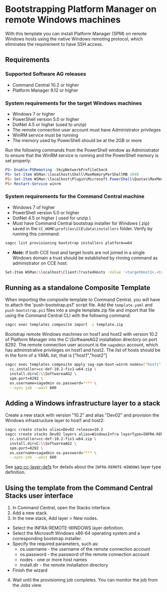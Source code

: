 <!-- Copyright 2013 - 2018 Software AG, Darmstadt, Germany and/or its licensors

   SPDX-License-Identifier: Apache-2.0

    Licensed under the Apache License, Version 2.0 (the "License");
    you may not use this file except in compliance with the License.
    You may obtain a copy of the License at

        http://www.apache.org/licenses/LICENSE-2.0

    Unless required by applicable law or agreed to in writing, software
    distributed under the License is distributed on an "AS IS" BASIS,
     WITHOUT WARRANTIES OR CONDITIONS OF ANY KIND, either express or implied.
     See the License for the specific language governing permissions and

     limitations under the License.                                                  

-->
# Bootstrapping Platform Manager on remote Windows machines

With this template you can install Platform Manager (SPM) on remote
Windows hosts using the native Windows remoting protocol, which eliminates the
requirement to have SSH access.

## Requirements

### Supported Software AG releases

* Command Central 10.2 or higher
* Platform Manager 9.12 or higher

### System requirements for the target Windows machines

* Windows 7 or higher
* PowerShell version 5.0 or higher
* DotNet 4.5 or higher (used to unzip)
* The remote connection user account must have Administrator privileges
* WinRM service must be running
* The memory used by PowerShell should be at the 2GB or more

Run the following commands from the PowerShell window as Administrator to ensure that the WinRM service is running and the PowerShell memory is set properly:

```powershell
PS> Enable-PSRemoting -SkipNetworkProfileCheck
PS> Set-Item WSMan:\localhost\Shell\MaxMemoryPerShellMB 2048
PS> Set-Item WSMan:\localhost\Plugin\Microsoft.PowerShell\Quotas\MaxMemoryPerShellMB 2048
PS> Restart-Service winrm
```

### System requirements for the Command Central machine

* Windows 7 of higher
* PowerShell version 5.0 or higher
* DotNet 4.5 or higher ( used for unzip )
* Must have Command Central bootstrap installer for Windows (.zip) saved in the `CC_HOME\profiles\CCE\data\installers` folder. Verify by running this command:

```bash
sagcc list provisioning bootstrap installers platform=w64
```

* ***Note:*** If both CCE host and target hosts are not joined in a single Windows domain a trust should be established by rinning command as administrator on CCE host:
```bash
Set-Item WSMan:\localhost\Client\TrustedHosts -Value '<targetHost1>,<targetHost2>..'
```

## Running as a standalone Composite Template

When importing the composite template to Command Central, you will have to attach the 'push-bootstrap.ps1' script file. Add the `template.yaml` and `push-bootstrap.ps1` files into a single template.zip file and import that file using the Command Central CLI with the following command:

```bash
sagcc exec templates composite import -i template.zip
```

Bootstrap remote Windows machines on host1 and host2 with version 10.2 of Platform Manager into the C:\SoftwareAG2
installation directory on port 8292. The remote connection user account is the `sagadmin` account, which
has administrative privileges on host1 and host2. The list of hosts should be in the form of a YAML list, that is ["host1","host2"]

```bash
sagcc exec templates composite apply sag-spm-boot-winrm nodes=["host1","host2"] \
  cc.installer=cc-def-10.2-fix1-w64.zip \
  install.dir=C:\\SoftwareaAG2 \
  spm.port=8292 \
  os.username=sagadmin os.password=**** \
  --sync-job --wait 600
```

## Adding a Windows infrastructure layer to a stack

Create a new stack with version "10.2" and alias "Dev02" and provision the Windows infrastructure layer to host1 and host2:

```bash
sagcc create stacks alias=Dev02 release=10.2
sagcc create stacks Dev02 layers alias=WindowsInfra layerType=INFRA-REMOTE-WINDOWS nodes=[host1,host2] \
  cc.installer=cc-def-10.2-fix1-w64.zip \
  install.dir=C:\\SoftwareaAG2 \
  spm.port=8292 \
  os.username=sagadmin os.password=**** \
  --sync-job --wait 600
```

See [sag-cc-layer-defs](../sag-cc-layer-defs/template.yaml) for details about the `INFRA-REMOTE-WINDOWS` layer type definition.

## Using the template from the Command Central Stacks user interface

1. In Command Central, open the Stacks interface.
2. Add a new stack.
3. In the new stack, Add layer > New nodes.
  * Select the INFRA-REMOTE-WINDOWS layer definition.
  * Select the Microsoft Windows x86-64 operating system and a corresponding bootstrap installer.
  * Specify the required parameters, such as:
    * os.username - the username of the remote connection account
    * os.password - the password of the remote connection account
    * nodes - one or more host names
    * install.dir - the remote installation directory
  * Finish the wizard
4. Wait until the provisioning job completes. You can monitor the job from the Jobs view.
